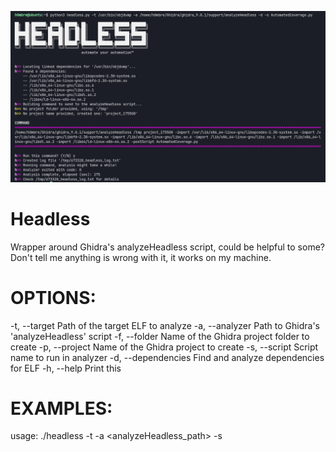 ![](/headless.png)

# Headless
Wrapper around Ghidra's analyzeHeadless script, could be helpful to some? Don't tell me anything is wrong with it, it works on my machine.

# OPTIONS:
-t, --target                    Path of the target ELF to analyze
-a, --analyzer                  Path to Ghidra's 'analyzeHeadless' script
-f, --folder                    Name of the Ghidra project folder to create
-p, --project                   Name of the Ghidra project to create
-s, --script                    Script name to run in analyzer
-d, --dependencies              Find and analyze dependencies for ELF
-h, --help                      Print this

# EXAMPLES:
usage: ./headless -t <target> -a <analyzeHeadless_path> -s <script> -d
usage: ./headless -t /usr/bin/objdump -a /home/user/Ghidra/ghidra_9.0.1/support/analyzeHeadless
usage: ./headless -t <target> -a <analyzeHeadless> -s "MyScript.py <script_arg1> <script_arg2>"
usage: ./headless -t <target> -a <analyzeHeadless> -s "MyScript.py <script_arg1> <script_arg2>" -s MyScript2.py
